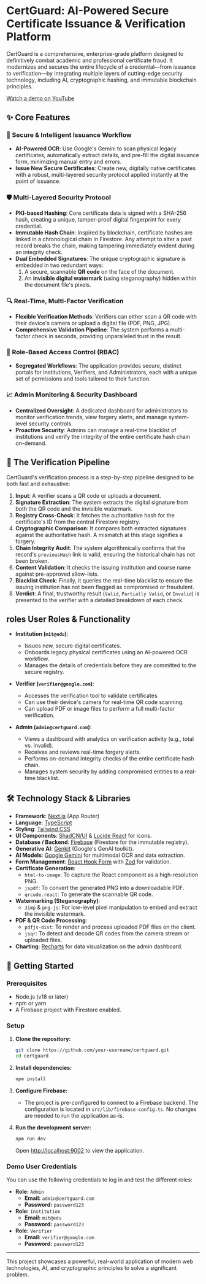 # CertGuard: AI-Powered Secure Certificate Issuance & Verification Platform

CertGuard is a comprehensive, enterprise-grade platform designed to definitively combat academic and professional certificate fraud. It modernizes and secures the entire lifecycle of a credential—from issuance to verification—by integrating multiple layers of cutting-edge security technology, including AI, cryptographic hashing, and immutable blockchain principles.

[Watch a demo on YouTube](https://youtu.be/0yHiuWOrx8g?si=L-UIjyjB1MVEXZHY)

## ✨ Core Features

### 🔐 Secure & Intelligent Issuance Workflow
- **AI-Powered OCR**: Use Google's Gemini to scan physical legacy certificates, automatically extract details, and pre-fill the digital issuance form, minimizing manual entry and errors.
- **Issue New Secure Certificates**: Create new, digitally native certificates with a robust, multi-layered security protocol applied instantly at the point of issuance.

### 🛡️ Multi-Layered Security Protocol
- **PKI-based Hashing**: Core certificate data is signed with a SHA-256 hash, creating a unique, tamper-proof digital fingerprint for every credential.
- **Immutable Hash Chain**: Inspired by blockchain, certificate hashes are linked in a chronological chain in Firestore. Any attempt to alter a past record breaks the chain, making tampering immediately evident during an integrity check.
- **Dual Embedded Signatures**: The unique cryptographic signature is embedded in two redundant ways:
  1. A secure, scannable **QR code** on the face of the document.
  2. An **invisible digital watermark** (using steganography) hidden within the document file's pixels.

### 🔍 Real-Time, Multi-Factor Verification
- **Flexible Verification Methods**: Verifiers can either scan a QR code with their device's camera or upload a digital file (PDF, PNG, JPG).
- **Comprehensive Validation Pipeline**: The system performs a multi-factor check in seconds, providing unparalleled trust in the result.

### 👤 Role-Based Access Control (RBAC)
- **Segregated Workflows**: The application provides secure, distinct portals for Institutions, Verifiers, and Administrators, each with a unique set of permissions and tools tailored to their function.

### 📈 Admin Monitoring & Security Dashboard
- **Centralized Oversight**: A dedicated dashboard for administrators to monitor verification trends, view forgery alerts, and manage system-level security controls.
- **Proactive Security**: Admins can manage a real-time blacklist of institutions and verify the integrity of the entire certificate hash chain on-demand.

## 🚀 The Verification Pipeline

CertGuard's verification process is a step-by-step pipeline designed to be both fast and exhaustive:

1.  **Input**: A verifier scans a QR code or uploads a document.
2.  **Signature Extraction**: The system extracts the digital signature from both the QR code and the invisible watermark.
3.  **Registry Cross-Check**: It fetches the authoritative hash for the certificate's ID from the central Firestore registry.
4.  **Cryptographic Comparison**: It compares both extracted signatures against the authoritative hash. A mismatch at this stage signifies a forgery.
5.  **Chain Integrity Audit**: The system algorithmically confirms that the record's `previousHash` link is valid, ensuring the historical chain has not been broken.
6.  **Content Validation**: It checks the issuing institution and course name against pre-approved allow-lists.
7.  **Blacklist Check**: Finally, it queries the real-time blacklist to ensure the issuing institution has not been flagged as compromised or fraudulent.
8.  **Verdict**: A final, trustworthy result (`Valid`, `Partially Valid`, or `Invalid`) is presented to the verifier with a detailed breakdown of each check.

##  roles  User Roles & Functionality

-   **Institution (`mit@edu`)**:
    -   Issues new, secure digital certificates.
    -   Onboards legacy physical certificates using an AI-powered OCR workflow.
    -   Manages the details of credentials before they are committed to the secure registry.

-   **Verifier (`verifier@google.com`)**:
    -   Accesses the verification tool to validate certificates.
    -   Can use their device's camera for real-time QR code scanning.
    -   Can upload PDF or image files to perform a full multi-factor verification.

-   **Admin (`admin@certguard.com`)**:
    -   Views a dashboard with analytics on verification activity (e.g., total vs. invalid).
    -   Receives and reviews real-time forgery alerts.
    -   Performs on-demand integrity checks of the entire certificate hash chain.
    -   Manages system security by adding compromised entities to a real-time blacklist.

## 🛠️ Technology Stack & Libraries

-   **Framework**: [Next.js](https://nextjs.org/) (App Router)
-   **Language**: [TypeScript](https://www.typescriptlang.org/)
-   **Styling**: [Tailwind CSS](https://tailwindcss.com/)
-   **UI Components**: [ShadCN/UI](https://ui.shadcn.com/) & [Lucide React](https://lucide.dev/guide/packages/lucide-react) for icons.
-   **Database / Backend**: [Firebase](https://firebase.google.com/) (Firestore for the immutable registry).
-   **Generative AI**: [Genkit](https://firebase.google.com/docs/genkit) (Google's GenAI toolkit).
-   **AI Models**: [Google Gemini](https://deepmind.google/technologies/gemini/) for multimodal OCR and data extraction.
-   **Form Management**: [React Hook Form](https://react-hook-form.com/) with [Zod](https://zod.dev/) for validation.
-   **Certificate Generation**:
    -   `html-to-image`: To capture the React component as a high-resolution PNG.
    -   `jspdf`: To convert the generated PNG into a downloadable PDF.
    -   `qrcode.react`: To generate the scannable QR code.
-   **Watermarking (Steganography)**:
    -   `Jimp` & `png-js`: For low-level pixel manipulation to embed and extract the invisible watermark.
-   **PDF & QR Code Processing**:
    -   `pdfjs-dist`: To render and process uploaded PDF files on the client.
    -   `jsqr`: To detect and decode QR codes from the camera stream or uploaded files.
-   **Charting**: [Recharts](https://recharts.org/) for data visualization on the admin dashboard.

## 🏁 Getting Started

### Prerequisites
- Node.js (v18 or later)
- npm or yarn
- A Firebase project with Firestore enabled.

### Setup
1. **Clone the repository:**
   ```bash
   git clone https://github.com/your-username/certguard.git
   cd certguard
   ```

2. **Install dependencies:**
   ```bash
   npm install
   ```

3. **Configure Firebase:**
   - The project is pre-configured to connect to a Firebase backend. The configuration is located in `src/lib/firebase-config.ts`. No changes are needed to run the application as-is.

4. **Run the development server:**
   ```bash
   npm run dev
   ```
   Open [http://localhost:9002](http://localhost:9002) to view the application.

### Demo User Credentials
You can use the following credentials to log in and test the different roles:
- **Role:** `Admin`
  - **Email:** `admin@certguard.com`
  - **Password:** `password123`
- **Role:** `Institution`
  - **Email:** `mit@edu`
  - **Password:** `password123`
- **Role:** `Verifier`
  - **Email:** `verifier@google.com`
  - **Password:** `password123`

---

This project showcases a powerful, real-world application of modern web technologies, AI, and cryptographic principles to solve a significant problem.
